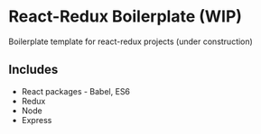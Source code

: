 # React-Redux Boilerplate (WIP)

Boilerplate template for react-redux projects (under construction)

## Includes

* React packages - Babel, ES6
* Redux
* Node
* Express